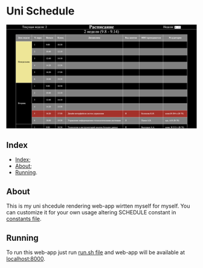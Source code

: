 # Uni Schedule

![Preview](/images/preview.png)

## Index

- [Index](#index);
- [About](#about);
- [Running](#running).

## About

This is my uni shcedule rendering web-app wirtten myself
for myself. You can customize it for your own usage
altering SCHEDULE constant in [constants file](/src/js/consts.js).

## Running

To run this web-app just run [run.sh file](/run.sh)
and web-app will be available at [localhost:8000](http://localhost:8000).
